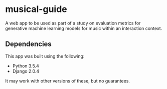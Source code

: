 # musical-guide
A web app to be used as part of a study on evaluation metrics for generative machine learning models for music within an interaction context.

## Dependencies
This app was built using the following:
- Python 3.5.4
- Django 2.0.4

It may work with other versions of these, but no guarantees.
